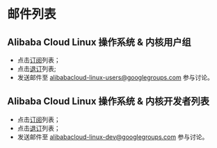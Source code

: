 邮件列表
========

## Alibaba Cloud Linux 操作系统 & 内核用户组

+ 点击[订阅](mailto:alibabacloud-linux-users+subscribe@googlegroups.com?subject=subscribe)列表；
+ 点击[退订](mailto:alibabacloud-linux-users+unsubscribe@googlegroups.com?subject=subscribe)列表;
+ 发送邮件至 [alibabacloud-linux-users@googlegroups.com](mailto:alibabacloud-linux-users@googlegroups.com) 参与讨论。

## Alibaba Cloud Linux 操作系统 & 内核开发者列表

+ 点击[订阅](mailto:alibabacloud-linux-dev+subscribe@googlegroups.com?subject=subscribe)列表；
+ 点击[退订](mailto:alibabacloud-linux-dev+unsubscribe@googlegroups.com?subject=subscribe)列表；
+ 发送邮件至 [alibabacloud-linux-dev@googlegroups.com](mailto:alibabacloud-linux-dev@googlegroups.com) 参与讨论。
